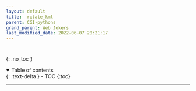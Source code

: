 ```yaml
---
layout: default
title:  rotate_kml
parent: CGI-pythons
grand_parent: Web Jokers
last_modified_date: 2022-06-07 20:21:17
---
```

# 
{: .no_toc }

<details open markdown="block">
  <summary>
    Table of contents
  </summary>
  {: .text-delta }
- TOC
{:toc}
</details>

---
